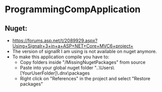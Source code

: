 # ProgrammingCompApplication

## Nuget:
- https://forums.asp.net/t/2089929.aspx?Using+Signalr+3+in+a+ASP+NET+Core+MVC6+project+
- The version of signalR I am using is not available on nuget anymore.
- To make this application compile you have to:
  - Copy folders inside "/MissingNugetPackages" from source
  - Paste into your global nuget folder "..\Users\\[YourUserFolder]\\.dnx\packages
  - Right click on "References" in the project and select "Restore packages"
